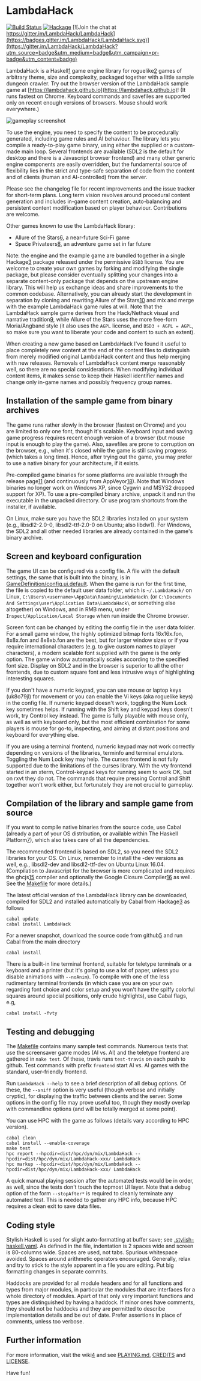 LambdaHack
==========

[![Build Status](https://travis-ci.org/LambdaHack/LambdaHack.svg?branch=master)](https://travis-ci.org/LambdaHack/LambdaHack)
[![Hackage](https://img.shields.io/hackage/v/LambdaHack.svg)](https://hackage.haskell.org/package/LambdaHack)
[![Join the chat at https://gitter.im/LambdaHack/LambdaHack](https://badges.gitter.im/LambdaHack/LambdaHack.svg)](https://gitter.im/LambdaHack/LambdaHack?utm_source=badge&utm_medium=badge&utm_campaign=pr-badge&utm_content=badge)

LambdaHack is a Haskell[1] game engine library for roguelike[2] games
of arbitrary theme, size and complexity,
packaged together with a little sample dungeon crawler.
Try out the browser version of the LambdaHack sample game at
[https://lambdahack.github.io](https://lambdahack.github.io)!
(It runs fastest on Chrome. Keyboard commands and savefiles
are supported only on recent enough versions of browsers.
Mouse should work everywhere.)

![gameplay screenshot](https://raw.githubusercontent.com/LambdaHack/media/master/screenshot/crawl-0.6.0.0-8x8xb.png)

To use the engine, you need to specify the content to be
procedurally generated, including game rules and AI behaviour.
The library lets you compile a ready-to-play game binary,
using either the supplied or a custom-made main loop.
Several frontends are available (SDL2 is the default
for desktop and there is a Javascript browser frontend)
and many other generic engine components are easily overridden,
but the fundamental source of flexibility lies
in the strict and type-safe separation of code from the content
and of clients (human and AI-controlled) from the server.

Please see the changelog file for recent improvements
and the issue tracker for short-term plans. Long term vision
revolves around procedural content generation and includes
in-game content creation, auto-balancing and persistent
content modification based on player behaviour.
Contributions are welcome.

Other games known to use the LambdaHack library:

* Allure of the Stars[6], a near-future Sci-Fi game
* Space Privateers[8], an adventure game set in far future

Note: the engine and the example game are bundled together in a single
Hackage[3] package released under the permissive `BSD3` license.
You are welcome to create your own games by forking and modifying
the single package, but please consider eventually splitting your changes
into a separate content-only package that depends on the upstream
engine library. This will help us exchange ideas and share improvements
to the common codebase. Alternatively, you can already start the development
in separation by cloning and rewriting Allure of the Stars[10]
and mix and merge with the example LambdaHack game rules at will.
Note that the LambdaHack sample game derives from the Hack/Nethack visual
and narrative tradition[9], while Allure of the Stars uses the more free-form
Moria/Angband style (it also uses the `AGPL` license, and `BSD3 + AGPL = AGPL`,
so make sure you want to liberate your code and content to such an extent).

When creating a new game based on LambdaHack I've found it useful to place
completely new content at the end of the content files to distinguish from
merely modified original LambdaHack content and thus help merging with new
releases. Removals of LambdaHack content merge reasonably well, so there are
no special considerations. When modifying individual content items,
it makes sense to keep their Haskell identifier names and change only
in-game names and possibly frequency group names.


Installation of the sample game from binary archives
----------------------------------------------------

The game runs rather slowly in the browser (fastest on Chrome)
and you are limited to only one font, though it's scalable.
Keyboard input and saving game progress requires recent enough
version of a browser (but mouse input is enough to play the game).
Also, savefiles are prone to corruption on the browser,
e.g., when it's closed while the game is still saving progress
(which takes a long time). Hence, after trying out the game,
you may prefer to use a native binary for your architecture, if it exists.

Pre-compiled game binaries for some platforms are available through
the release page[11] (and continuously from AppVeyor[18]).
Note that Windows binaries no longer work on Windows XP, since Cygwin
and MSYS2 dropped support for XP). To use a pre-compiled binary archive,
unpack it and run the executable in the unpacked directory.
Or use program shortcuts from the installer, if available.

On Linux, make sure you have the SDL2 libraries installed on your system
(e.g., libsdl2-2.0-0, libsdl2-ttf-2.0-0 on Ubuntu; also libdw1).
For Windows, the SDL2 and all other needed libraries are already contained
in the game's binary archive.


Screen and keyboard configuration
---------------------------------

The game UI can be configured via a config file.
A file with the default settings, the same that is built into the binary,
is in [GameDefinition/config.ui.default](https://github.com/LambdaHack/LambdaHack/blob/master/GameDefinition/config.ui.default).
When the game is run for the first time, the file is copied to the default
user data folder, which is `~/.LambdaHack/` on Linux,
`C:\Users\<username>\AppData\Roaming\LambdaHack\`
(or `C:\Documents And Settings\user\Application Data\LambdaHack\`
or something else altogether) on Windows, and in RMB menu, under
`Inspect/Application/Local Storage` when run inside the Chrome browser.

Screen font can be changed by editing the config file in the user
data folder. For a small game window, the highly optimized
bitmap fonts 16x16x.fon, 8x8x.fon and 8x8xb.fon are the best,
but for larger window sizes or if you require international characters
(e.g. to give custom names to player characters), a modern scalable font
supplied with the game is the only option. The game window automatically
scales according to the specified font size. Display on SDL2
and in the browser is superior to all the other frontends,
due to custom square font and less intrusive ways of highlighting
interesting squares.

If you don't have a numeric keypad, you can use mouse or laptop keys
(uk8o79jl) for movement or you can enable the Vi keys (aka roguelike keys)
in the config file. If numeric keypad doesn't work, toggling
the Num Lock key sometimes helps. If running with the Shift key
and keypad keys doesn't work, try Control key instead.
The game is fully playable with mouse only, as well as with keyboard only,
but the most efficient combination for some players is mouse for go-to,
inspecting, and aiming at distant positions and keyboard for everything else.

If you are using a terminal frontend, numeric keypad may not work
correctly depending on versions of the libraries, terminfo and terminal
emulators. Toggling the Num Lock key may help.
The curses frontend is not fully supported due to the limitations
of the curses library. With the vty frontend started in an xterm,
Control-keypad keys for running seem to work OK, but on rxvt they do not.
The commands that require pressing Control and Shift together won't
work either, but fortunately they are not crucial to gameplay.


Compilation of the library and sample game from source
------------------------------------------------------

If you want to compile native binaries from the source code,
use Cabal (already a part of your OS distribution, or available within
The Haskell Platform[7]), which also takes care of all the dependencies.

The recommended frontend is based on SDL2, so you need the SDL2 libraries
for your OS. On Linux, remember to install the -dev versions as well,
e.g., libsdl2-dev and libsdl2-ttf-dev on Ubuntu Linux 16.04.
(Compilation to Javascript for the browser is more complicated
and requires the ghcjs[15] compiler and optionally the Google Closure
Compiler[16] as well. See the
[Makefile](https://github.com/LambdaHack/LambdaHack/blob/master/Makefile)
for more details.)

The latest official version of the LambdaHack library can be downloaded,
compiled for SDL2 and installed automatically by Cabal from Hackage[3]
as follows

    cabal update
    cabal install LambdaHack

For a newer snapshot, download the source code from github[5]
and run Cabal from the main directory

    cabal install

There is a built-in line terminal frontend, suitable for teletype terminals
or a keyboard and a printer (but it's going to use a lot of paper,
unless you disable animations with `--noAnim`). To compile with
one of the less rudimentary terminal frontends (in which case you are
on your own regarding font choice and color setup and you won't have
the spiffy colorful squares around special positions, only crude highlights),
use Cabal flags, e.g,

    cabal install -fvty


Testing and debugging
---------------------

The [Makefile](https://github.com/LambdaHack/LambdaHack/blob/master/Makefile)
contains many sample test commands.
Numerous tests that use the screensaver game modes (AI vs. AI)
and the teletype frontend are gathered in `make test`.
Of these, travis runs `test-travis` on each push to github.
Test commands with prefix `frontend` start AI vs. AI games
with the standard, user-friendly frontend.

Run `LambdaHack --help` to see a brief description of all debug options.
Of these, the `--sniff` option is very useful (though verbose
and initially cryptic), for displaying the traffic between clients
and the server. Some options in the config file may prove useful too,
though they mostly overlap with commandline options (and will be totally
merged at some point).

You can use HPC with the game as follows (details vary according
to HPC version).

    cabal clean
    cabal install --enable-coverage
    make test
    hpc report --hpcdir=dist/hpc/dyn/mix/LambdaHack --hpcdir=dist/hpc/dyn/mix/LambdaHack-xxx/ LambdaHack
    hpc markup --hpcdir=dist/hpc/dyn/mix/LambdaHack --hpcdir=dist/hpc/dyn/mix/LambdaHack-xxx/ LambdaHack

A quick manual playing session after the automated tests would be in order,
as well, since the tests don't touch the topmost UI layer.
Note that a debug option of the form `--stopAfter*` is required to cleanly
terminate any automated test. This is needed to gather any HPC info,
because HPC requires a clean exit to save data files.


Coding style
------------

Stylish Haskell is used for slight auto-formatting at buffer save; see
[.stylish-haskell.yaml](https://github.com/LambdaHack/LambdaHack/blob/master/.stylish-haskell.yaml).
As defined in the file, indentation is 2 spaces wide and screen is
80-columns wide. Spaces are used, not tabs. Spurious whitespace avoided.
Spaces around arithmetic operators encouraged.
Generally, relax and try to stick to the style apparent in a file
you are editing. Put big formatting changes in separate commits.

Haddocks are provided for all module headers and for all functions and types
from major modules, in particular the modules that are interfaces
for a whole directory of modules. Apart of that only very important
functions and types are distinguished by having a haddock.
If minor ones have comments, they should not be haddocks
and they are permitted to describe implementation details and be out of date.
Prefer assertions in place of comments, unless too verbose.


Further information
-------------------

For more information, visit the wiki[4]
and see [PLAYING.md](https://github.com/LambdaHack/LambdaHack/blob/master/GameDefinition/PLAYING.md),
[CREDITS](https://github.com/LambdaHack/LambdaHack/blob/master/CREDITS)
and [LICENSE](https://github.com/LambdaHack/LambdaHack/blob/master/LICENSE).

Have fun!



[1]: http://www.haskell.org/
[2]: http://roguebasin.roguelikedevelopment.org/index.php?title=Berlin_Interpretation
[3]: http://hackage.haskell.org/package/LambdaHack
[4]: https://github.com/LambdaHack/LambdaHack/wiki
[5]: http://github.com/LambdaHack/LambdaHack
[6]: http://allureofthestars.com
[7]: http://www.haskell.org/platform
[8]: https://github.com/tuturto/space-privateers
[9]: https://github.com/LambdaHack/LambdaHack/wiki/Sample-dungeon-crawler
[10]: https://github.com/AllureOfTheStars/Allure
[11]: https://github.com/LambdaHack/LambdaHack/releases/latest
[15]: https://github.com/ghcjs/ghcjs
[16]: https://www.npmjs.com/package/google-closure-compiler
[18]: https://ci.appveyor.com/project/Mikolaj/lambdahack/build/artifacts
